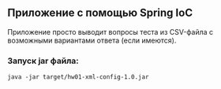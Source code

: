## Приложение с помощью Spring IoC

Приложение просто выводит вопросы теста из CSV-файла с возможными вариантами ответа (если имеются).

### Запуск jar файла:
````
java -jar target/hw01-xml-config-1.0.jar
````
